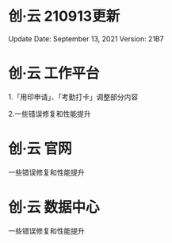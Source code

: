# 创·云 210913更新

Update Date: September 13, 2021
Version: 21B7

# 创·云 工作平台

1.「用印申请」、「考勤打卡」调整部分内容

2.一些错误修复和性能提升

# 创·云 官网

一些错误修复和性能提升

# 创·云 数据中心

一些错误修复和性能提升
